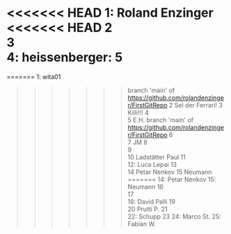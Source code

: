 <<<<<<< HEAD
1: Roland Enzinger
<<<<<<< HEAD
2  
3  
4: heissenberger:
5  
=======
=======
1: wita01
>>>>>>> branch 'main' of https://github.com/rolandenzinger/FirstGitRepo
2  Sei der Ferrari!
3  Killi!!!
4  
5  E.H.
>>>>>>> branch 'main' of https://github.com/rolandenzinger/FirstGitRepo
6  
7  JM
8  
9  
10  Ladstätter Paul
11  
12:  Luca Lepai
13  
14  Petar Nenkov
15  Neumann  
=======
14: Petar Nenkov
15: Neumann
16  
17    
18: David Palli
19  
20  Prutti P.
21  
22: Schupp 
23
24: Marco St.
25: Fabian W.
